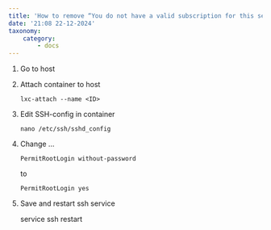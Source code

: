```yaml
---
title: 'How to remove “You do not have a valid subscription for this server”'
date: '21:08 22-12-2024'
taxonomy:
    category:
        - docs
---
```


1. Go to host

2. Attach container to host

       lxc-attach --name <ID>

3. Edit SSH-config in container

       nano /etc/ssh/sshd_config

4. Change ...

    `PermitRootLogin without-password`

    to

    `PermitRootLogin yes`

5. Save and restart ssh service

    service ssh restart